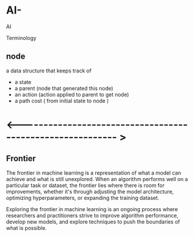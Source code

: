 # AI-
AI 
 
Terminology

## node 

a data structure that keeps track of 
- a state 
- a parent (node that generated this node)
- an action (action applied to parent to get node)
- a path cost ( from initial state to node )

# <---------------------------------------------------------- > #


## Frontier 


The frontier in machine learning is a representation of what a model can achieve and what is still unexplored. 
When an algorithm performs well on a particular task or dataset, 
the frontier lies where there is room for improvements, whether it's through adjusting the model architecture, 
optimizing hyperparameters, or expanding the training dataset.

Exploring the frontier in machine learning is an ongoing process where researchers and practitioners strive to improve algorithm performance,
develop new models, and explore techniques to push the boundaries of what is possible. 






